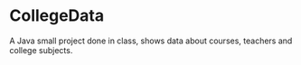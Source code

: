 # CollegeData
A Java small project done in class, shows data about courses, teachers and college subjects.
